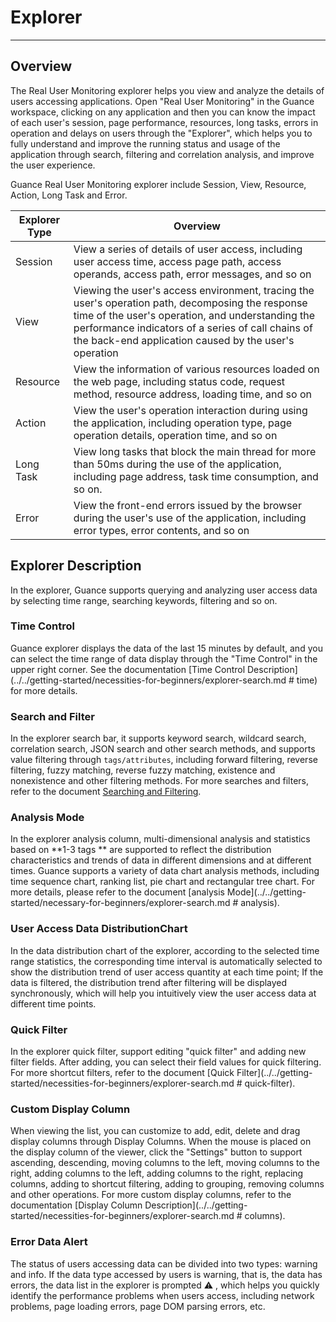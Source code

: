 # Explorer
---

## Overview

The Real User Monitoring explorer helps you view and analyze the details of users accessing applications. Open "Real User Monitoring" in the Guance workspace, clicking on any application and then you can know the impact of each user's session, page performance, resources, long tasks, errors in operation and delays on users through the "Explorer", which helps you to fully understand and improve the running status and usage of the application through search, filtering and correlation analysis, and improve the user experience.

Guance Real User Monitoring explorer include Session, View, Resource, Action, Long Task and Error.

| Explorer Type | Overview |
| --- | --- |
| Session | View a series of details of user access, including user access time, access page path, access operands, access path, error messages, and so on |
| View | Viewing the user's access environment, tracing the user's operation path, decomposing the response time of the user's operation, and understanding the performance indicators of a series of call chains of the back-end application caused by the user's operation |
| Resource | View the information of various resources loaded on the web page, including status code, request method, resource address, loading time, and so on |
| Action | View the user's operation interaction during using the application, including operation type, page operation details, operation time, and so on |
| Long Task | View long tasks that block the main thread for more than 50ms during the use of the application, including page address, task time consumption, and so on. |
| Error | View the front-end errors issued by the browser during the user's use of the application, including error types, error contents, and so on |

## Explorer Description

In the explorer, Guance supports querying and analyzing user access data by selecting time range, searching keywords, filtering and so on.

### Time Control

Guance explorer displays the data of the last 15 minutes by default, and you can select the time range of data display through the "Time Control" in the upper right corner. See the documentation [Time Control Description](../../getting-started/necessities-for-beginners/explorer-search.md # time) for more details.

### Search and Filter

In the explorer search bar, it supports keyword search, wildcard search, correlation search, JSON search and other search methods, and supports value filtering through ` tags/attributes `, including forward filtering, reverse filtering, fuzzy matching, reverse fuzzy matching, existence and nonexistence and other filtering methods. For more searches and filters, refer to the document [Searching and Filtering](../../getting-started/necessary-for-beginners/explorer-search.md).

### Analysis Mode

In the explorer analysis column, multi-dimensional analysis and statistics based on **1-3 tags ** are supported to reflect the distribution characteristics and trends of data in different dimensions and at different times. Guance supports a variety of data chart analysis methods, including time sequence chart, ranking list, pie chart and rectangular tree chart. For more details, please refer to the document [analysis Mode](../../getting-started/necessary-for-beginners/explorer-search.md # analysis).

### User Access Data DistributionChart

In the data distribution chart of the explorer, according to the selected time range statistics, the corresponding time interval is automatically selected to show the distribution trend of user access quantity at each time point; If the data is filtered, the distribution trend after filtering will be displayed synchronously, which will help you intuitively view the user access data at different time points.

### Quick Filter

In the explorer quick filter, support editing "quick filter" and adding new filter fields. After adding, you can select their field values for quick filtering. For more shortcut filters, refer to the document [Quick Filter](../../getting-started/necessities-for-beginners/explorer-search.md # quick-filter).

### Custom Display Column

When viewing the list, you can customize to add, edit, delete and drag display columns through Display Columns. When the mouse is placed on the display column of the viewer, click the "Settings" button to support ascending, descending, moving columns to the left, moving columns to the right, adding columns to the left, adding columns to the right, replacing columns, adding to shortcut filtering, adding to grouping, removing columns and other operations. For more custom display columns, refer to the documentation [Display Column Description](../../getting-started/necessities-for-beginners/explorer-search.md # columns).

### Error Data Alert

The status of users accessing data can be divided into two types: warning and info. If the data type accessed by users is warning, that is, the data has errors, the data list in the explorer is prompted :warning: , which helps you quickly identify the performance problems when users access, including network problems, page loading errors, page DOM parsing errors, etc.

